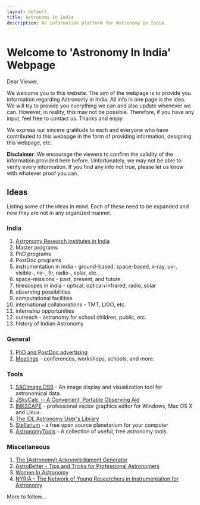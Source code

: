 ```yaml
---
layout: default
title: Astronomy In India
description: An information platform for Astronomy in India.
---
```

# Welcome to 'Astronomy In India' Webpage

Dear Viewer,

We welcome you to this website. The aim of the webpage is to provide you information regarding Astronomy in India. All info in one page is the idea. We will try to provide you everything we can and also update whenever we can. However, in reality, this may not be possible. Therefore, if you have any input, feel free to contact us. Thanks and enjoy. 

We express our sincere gratitude to each and everyone who have contributed to this webapge in the form of providing information, designing this webpage, etc. 

__Disclaimer__: We encourage the viewers to confirm the validity of the information provided here before. Unfortunately, we may not be able to verify every information. If you find any info not true, please let us know with whatever proof you can.

## Ideas

Listing some of the ideas in mind. Each of these need to be expanded and now they are not in any organized manner.

### India
1. [Astronomy Research institutes in India](./pages/institutes.md)
2. Master programs
3. PhD programs
4. PostDoc programs
5. instrumentation in india - ground-based, space-based, x-ray, uv-, visible-, nir-, fir, radio-, solar, etc.
6. space-missions - past, present, and future
7. telescopes in india - optical, optical+infrared, radio, solar
8. observing possibilities
9. computational facilities
10. international collaborations - TMT, LIGO, etc.
12. internship opportunities
13. outreach - astronomy for school children, public, etc.
14. history of Indian Astronomy


### General

1. [PhD and PostDoc advertising](./pages/phd_postdoc_ad.md)
2. [Meetings](./pages/meetings.md) - conferences, workshops, schools, and more.

### Tools

1. [SAOImage DS9](https://sites.google.com/cfa.harvard.edu/saoimageds9/home) - An image display and visualization tool for astronomical data.
2. [JSkyCalc -- A Convenient, Portable Observing Aid](http://www.dartmouth.edu/~physics/labs/skycalc/flyer.html)
3. [INKSCAPE](https://inkscape.org) - professional vector graphics editor for Windows, Mac OS X and Linux.
4. [The IDL Astronomy User's Library](https://idlastro.gsfc.nasa.gov)
5. [Stellarium](https://stellarium.org) - a free open source planetarium for your computer
6. [AstronomyTools](https://astronomy.tools) - A collection of useful, free astronomy tools.


### Miscellaneous 

1. [The (Astronomy) Acknowledgment Generator](http://astrofrog.github.io/acknowledgment-generator/)
2. [AstroBetter - Tips and Tricks for Professional Astronomers](https://www.astrobetter.com) 
3. [Women In Astronomy](http://womeninastronomy.blogspot.com)
4. [NYRIA - The Network of Young Researchers in Instrumentation for Astronomy](https://nyriastronomy.github.io/index.html)


More to follow...


